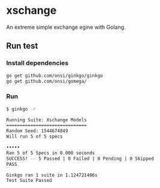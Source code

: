 # xschange

An extreme simple exchange egine with Golang.

## Run test

### Install dependencies

```bash
go get github.com/onsi/ginkgo/ginkgo
go get github.com/onsi/gomega/
```

### Run

```bash
$ ginkgo -r

Running Suite: Xschange Models
==============================
Random Seed: 1544674849
Will run 5 of 5 specs

•••••
Ran 5 of 5 Specs in 0.000 seconds
SUCCESS! -- 5 Passed | 0 Failed | 0 Pending | 0 Skipped
PASS

Ginkgo ran 1 suite in 1.124721406s
Test Suite Passed
```
